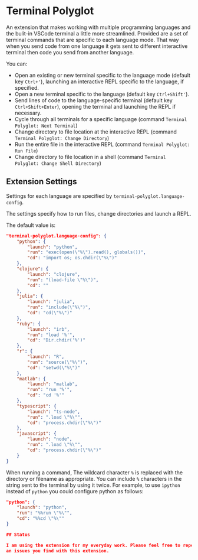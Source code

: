 # Terminal Polyglot

An extension that makes working with multiple programming languages and the
bulit-in VSCode terminal a little more streamlined. Provided are a set of
terminal commands that are specific to each language mode. That way
when you send code from one language it gets sent to different interactive
terminal then code you send from another language.

You can:

* Open an existing or new terminal specific to the language mode (default key `Ctrl+'`), launching
  an interactive REPL specific to the language, if specified.
* Open a new terminal specific to the language (default key `Ctrl+Shift'`).
* Send lines of code to the language-specific terminal (default key `Ctrl+Shift+Enter`), opening
    the terminal and launching the REPL if necessary.
* Cycle through all terminals for a specific language (command `Terminal Polyglot: Next Terminal`)
* Change directory to file location at the interactive REPL (command `Terminal Polyglot: Change Directory`)
* Run the entire file in the interactive REPL (command `Terminal Polyglot: Run File`)
* Change directory to file location in a shell (command `Terminal Polyglot: Change Shell Directory`)

## Extension Settings

Settings for each language are specified by `terminal-polyglot.language-config`.

The settings specify how to run files, change directories and launch a REPL.

The default value is:

```json
"terminal-polyglot.language-config": {
    "python": {
        "launch": "python",
        "run": "exec(open(\"%\").read(), globals())",
        "cd": "import os; os.chdir(\"%\")"
    },
    "clojure": {
        "launch": "clojure",
        "run": "(load-file \"%\")",
        "cd": ""
    },
    "julia": {
        "launch": "julia",
        "run": "include(\"%\")",
        "cd": "cd(\"%\")"
    },
    "ruby": {
        "launch": "irb",
        "run": "load '%'",
        "cd": "Dir.chdir('%')"
    },
    "r": {
        "launch": "R",
        "run": "source(\"%\")",
        "cd": "setwd(\"%\")"
    },
    "matlab": {
        "launch": "matlab",
        "run": "run '%'",
        "cd": "cd '%'"
    },
    "typescript": {
        "launch": "ts-node",
        "run": ".load \"%\"",
        "cd": "process.chdir(\"%\")"
    },
    "javascript": {
        "launch": "node",
        "run": ".load \"%\"",
        "cd": "process.chdir(\"%\")"
    }
}
```

When running a command, The wildcard character `%` is replaced with the
directory or filename as appropriate. You can include `%` characters in the
string sent to the terminal by using it twice. For example, to use `ipython`
instead of `python` you could configure python as follows:

```json
"python": {
    "launch": "python",
    "run": "%%run \"%\"",
    "cd": "%%cd \"%\""
}

## Status

I am using the extension for my everyday work. Please feel free to report
an issues you find with this extension.
